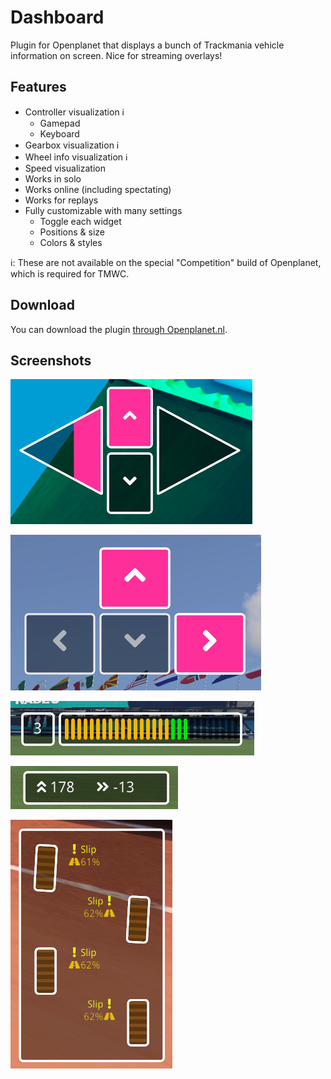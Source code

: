 # Dashboard
Plugin for Openplanet that displays a bunch of Trackmania vehicle information on screen. Nice for streaming overlays!

## Features
* Controller visualization ℹ
	* Gamepad
	* Keyboard
* Gearbox visualization ℹ
* Wheel info visualization ℹ
* Speed visualization
* Works in solo
* Works online (including spectating)
* Works for replays
* Fully customizable with many settings
	* Toggle each widget
	* Positions & size
	* Colors & styles

ℹ: These are not available on the special "Competition" build of Openplanet, which is required for TMWC.

## Download
You can download the plugin [through Openplanet.nl](https://openplanet.nl/files/103).

## Screenshots
![](Screenshots/PadGamepad.png)

![](Screenshots/PadKeyboard.png)

![](Screenshots/Gearbox.png)

![](Screenshots/Speed.png)

![](Screenshots/Wheels.png)

